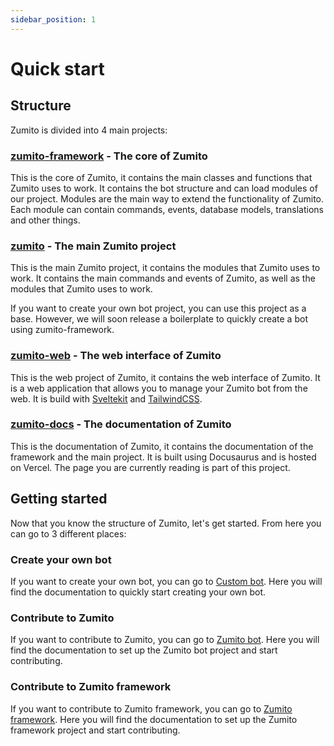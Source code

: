 ```yaml
---
sidebar_position: 1
---
```


# Quick start

## Structure

Zumito is divided into 4 main projects:

### [zumito-framework](https://github.com/ZumitoTeam/zumito-framework) - The core of Zumito

This is the core of Zumito, it contains the main classes and functions that Zumito uses to work.
It contains the bot structure and can load modules of our project.
Modules are the main way to extend the functionality of Zumito.
Each module can contain commands, events, database models, translations and other things.

### [zumito](https://github.com/fernandomema/zumito) - The main Zumito project

This is the main Zumito project, it contains the modules that Zumito uses to work.
It contains the main commands and events of Zumito, as well as the modules that Zumito uses to work.

If you want to create your own bot project, you can use this project as a base. However, we will soon release a boilerplate to quickly create a bot using zumito-framework.

### [zumito-web](https://github.com/fernandomema/zumito-web) - The web interface of Zumito

This is the web project of Zumito, it contains the web interface of Zumito.
It is a web application that allows you to manage your Zumito bot from the web.
It is build with [Sveltekit](https://kit.svelte.dev/) and [TailwindCSS](https://tailwindcss.com/).

### [zumito-docs](https://github.com/fernandomema/zumito-docs) - The documentation of Zumito

This is the documentation of Zumito, it contains the documentation of the framework and the main project.
It is built using Docusaurus and is hosted on Vercel.
The page you are currently reading is part of this project.

## Getting started

Now that you know the structure of Zumito, let's get started.
From here you can go to 3 different places:

### Create your own bot

If you want to create your own bot, you can go to [Custom bot](/docs/category/custom-bot).
Here you will find the documentation to quickly start creating your own bot.

### Contribute to Zumito

If you want to contribute to Zumito, you can go to [Zumito bot](/docs/category/zumito-bot).
Here you will find the documentation to set up the Zumito bot project and start contributing.

### Contribute to Zumito framework

If you want to contribute to Zumito framework, you can go to [Zumito framework](/docs/category/zumito-framework).
Here you will find the documentation to set up the Zumito framework project and start contributing.
